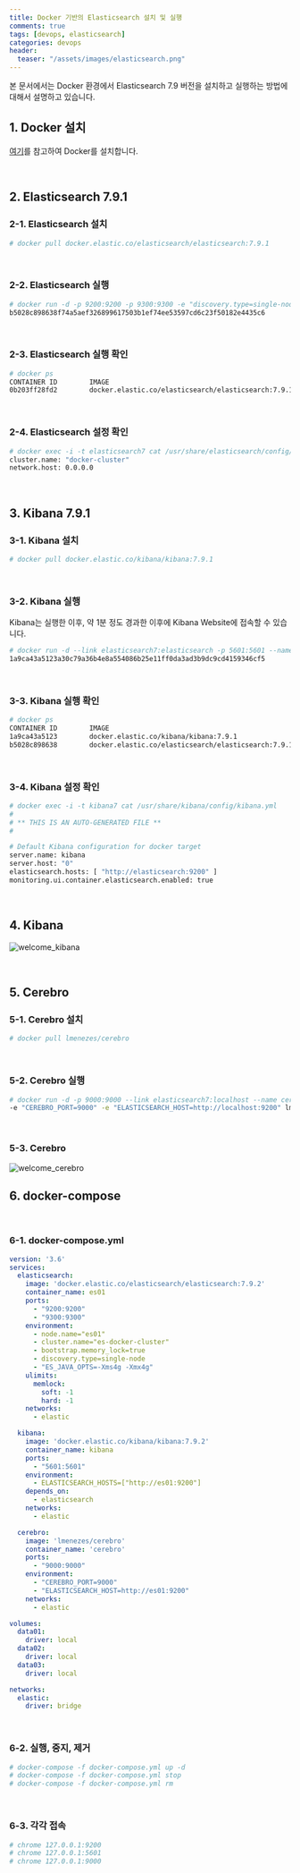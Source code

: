 ```yaml
---
title: Docker 기반의 Elasticsearch 설치 및 실행
comments: true
tags: [devops, elasticsearch]
categories: devops
header:
  teaser: "/assets/images/elasticsearch.png"
---
```

본 문서에서는 Docker 환경에서 Elasticsearch 7.9 버전을 설치하고 실행하는 방법에 대해서 설명하고 있습니다. <br/>

## 1. Docker 설치

[여기](/devops/devops-docker-install/)를 참고하여 Docker를 설치합니다.

<br/>

## 2. Elasticsearch 7.9.1 

### 2-1. Elasticsearch 설치

```sh
# docker pull docker.elastic.co/elasticsearch/elasticsearch:7.9.1
```

<br/>

### 2-2. Elasticsearch 실행

```sh
# docker run -d -p 9200:9200 -p 9300:9300 -e "discovery.type=single-node" --name elasticsearch7 docker.elastic.co/elasticsearch/elasticsearch:7.9.1
b5028c898638f74a5aef326899617503b1ef74ee53597cd6c23f50182e4435c6
```

<br/>

### 2-3. Elasticsearch 실행 확인

```sh
# docker ps
CONTAINER ID        IMAGE                                                 COMMAND                  CREATED             STATUS              PORTS                                            NAMES
0b203ff28fd2        docker.elastic.co/elasticsearch/elasticsearch:7.9.1   "/tini -- /usr/local…"   35 seconds ago      Up 34 seconds       0.0.0.0:9200->9200/tcp, 0.0.0.0:9300->9300/tcp   elasticsearch7
```

<br/>

### 2-4. Elasticsearch 설정 확인

```sh
# docker exec -i -t elasticsearch7 cat /usr/share/elasticsearch/config/elasticsearch.yml
cluster.name: "docker-cluster"
network.host: 0.0.0.0
```





<br/>

## 3. Kibana 7.9.1 

### 3-1. Kibana 설치

```sh
# docker pull docker.elastic.co/kibana/kibana:7.9.1
```

<br/>

### 3-2. Kibana 실행

Kibana는 실행한 이후, 약 1분 정도 경과한 이후에 Kibana Website에 접속할 수 있습니다.

```sh
# docker run -d --link elasticsearch7:elasticsearch -p 5601:5601 --name kibana7 docker.elastic.co/kibana/kibana:7.9.1
1a9ca43a5123a30c79a36b4e8a554086b25e11ff0da3ad3b9dc9cd4159346cf5
```

<br/>

### 3-3. Kibana 실행 확인

```sh
# docker ps
CONTAINER ID        IMAGE                                                 COMMAND                  CREATED             STATUS              PORTS                                            NAMES
1a9ca43a5123        docker.elastic.co/kibana/kibana:7.9.1                 "/usr/local/bin/dumb…"   18 seconds ago      Up 17 seconds       0.0.0.0:5601->5601/tcp                           kibana7
b5028c898638        docker.elastic.co/elasticsearch/elasticsearch:7.9.1   "/tini -- /usr/local…"   2 minutes ago       Up 2 minutes        0.0.0.0:9200->9200/tcp, 0.0.0.0:9300->9300/tcp   elasticsearch7
```

<br/>

### 3-4. Kibana 설정 확인

```sh
# docker exec -i -t kibana7 cat /usr/share/kibana/config/kibana.yml
#
# ** THIS IS AN AUTO-GENERATED FILE **
#

# Default Kibana configuration for docker target
server.name: kibana
server.host: "0"
elasticsearch.hosts: [ "http://elasticsearch:9200" ]
monitoring.ui.container.elasticsearch.enabled: true
```

<br/>



## 4. Kibana

![welcome_kibana](/assets/images/kibana/welcome_kibana.png)

<br/>



## 5. Cerebro

### 5-1. Cerebro 설치

```sh
# docker pull lmenezes/cerebro
```

<br/>

### 5-2. Cerebro 실행

```sh
# docker run -d -p 9000:9000 --link elasticsearch7:localhost --name cerebro \
-e "CEREBRO_PORT=9000" -e "ELASTICSEARCH_HOST=http://localhost:9200" lmenezes/cerebro
```

<br/>

### 5-3. Cerebro

![welcome_cerebro](/assets/images/cerebro/cerebro.png)





## 6. docker-compose

<br/>

### 6-1. docker-compose.yml 

```yaml
version: '3.6'
services:
  elasticsearch:
    image: 'docker.elastic.co/elasticsearch/elasticsearch:7.9.2'
    container_name: es01
    ports:
      - "9200:9200"
      - "9300:9300"
    environment:
      - node.name="es01"
      - cluster.name="es-docker-cluster"
      - bootstrap.memory_lock=true
      - discovery.type=single-node
      - "ES_JAVA_OPTS=-Xms4g -Xmx4g"
    ulimits:
      memlock:
        soft: -1
        hard: -1
    networks:
      - elastic

  kibana:
    image: 'docker.elastic.co/kibana/kibana:7.9.2'
    container_name: kibana
    ports:
      - "5601:5601"
    environment:
      - ELASTICSEARCH_HOSTS=["http://es01:9200"]
    depends_on:
      - elasticsearch
    networks:
      - elastic

  cerebro:
    image: 'lmenezes/cerebro'
    container_name: 'cerebro'
    ports:
      - "9000:9000"
    environment:
      - "CEREBRO_PORT=9000"
      - "ELASTICSEARCH_HOST=http://es01:9200"
    networks:
      - elastic

volumes:
  data01:
    driver: local
  data02:
    driver: local
  data03:
    driver: local

networks:
  elastic:
    driver: bridge
```

<br/>

### 6-2. 실행, 중지, 제거

```sh
# docker-compose -f docker-compose.yml up -d
# docker-compose -f docker-compose.yml stop
# docker-compose -f docker-compose.yml rm 
```

<br/>

### 6-3. 각각 접속

```sh
# chrome 127.0.0.1:9200
# chrome 127.0.0.1:5601
# chrome 127.0.0.1:9000
```

<br/>

